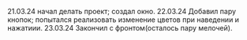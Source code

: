 21.03.24 начал делать проект; создал окно.
22.03.24 Добавил пару кнопок; попытался реализовать изменение цветов при наведении и нажатиии.
23.03.24 Закончил с фронтом(осталось пару мелочей).
